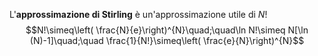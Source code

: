 L'**approssimazione di Stirling** è un'approssimazione utile di $N!$
$$N!\simeq\left( \frac{N}{e}\right)^{N}\quad;\quad\ln N!\simeq N[\ln (N)-1]\quad;\quad \frac{1}{N!}\simeq\left( \frac{e}{N}\right)^{N}$$
